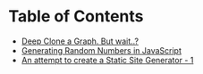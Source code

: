 # Table of Contents

 - [Deep Clone a Graph. But wait..?](/deepclone-graph)
 - [Generating Random Numbers in JavaScript](/generate-random-number)
 - [An attempt to create a Static Site Generator - 1](/my-static-site)

